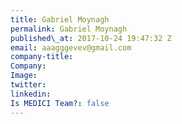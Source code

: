 ```yaml
---
title: Gabriel Moynagh
permalink: Gabriel Moynagh
published\_at: 2017-10-24 19:47:32 Z
email: aaagggevev@gmail.com
company-title: 
Company: 
Image: 
twitter: 
linkedin: 
Is MEDICI Team?: false
---
```


